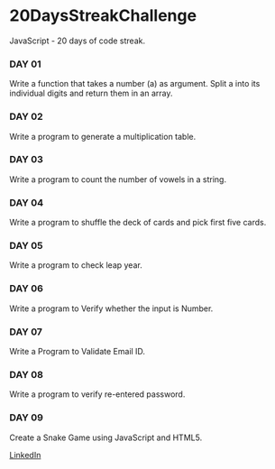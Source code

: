 # 20DaysStreakChallenge
JavaScript - 20 days of code streak.

### DAY 01
Write a function that takes a number (a) as argument. Split a into its individual digits and return them in an array. 

### DAY 02
Write a program to generate a multiplication table.

### DAY 03
Write a program to count the number of vowels in a string.

### DAY 04
Write a program to shuffle the deck of cards and pick first five cards.

### DAY 05
Write a program to check leap year.

### DAY 06
Write a program to Verify whether the input is Number.

### DAY 07
Write a Program to Validate Email ID.

### DAY 08
Write a program to verify re-entered password.

### DAY 09
Create a Snake Game using JavaScript and HTML5.

[LinkedIn](https://www.linkedin.com/in/kirubakaran-saravanan-9b7166222/)
